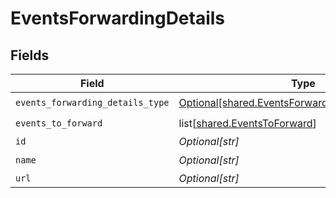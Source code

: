 # EventsForwardingDetails


## Fields

| Field                                                                                                          | Type                                                                                                           | Required                                                                                                       | Description                                                                                                    |
| -------------------------------------------------------------------------------------------------------------- | -------------------------------------------------------------------------------------------------------------- | -------------------------------------------------------------------------------------------------------------- | -------------------------------------------------------------------------------------------------------------- |
| `events_forwarding_details_type`                                                                               | [Optional[shared.EventsForwardingDetailsTypeEnum]](undefined/models/shared/eventsforwardingdetailstypeenum.md) | :heavy_check_mark:                                                                                             | N/A                                                                                                            |
| `events_to_forward`                                                                                            | list[[shared.EventsToForward](undefined/models/shared/eventstoforward.md)]                                     | :heavy_check_mark:                                                                                             | N/A                                                                                                            |
| `id`                                                                                                           | *Optional[str]*                                                                                                | :heavy_minus_sign:                                                                                             | N/A                                                                                                            |
| `name`                                                                                                         | *Optional[str]*                                                                                                | :heavy_check_mark:                                                                                             | N/A                                                                                                            |
| `url`                                                                                                          | *Optional[str]*                                                                                                | :heavy_minus_sign:                                                                                             | N/A                                                                                                            |